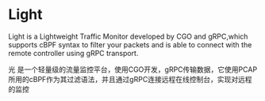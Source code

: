 # Light
Light is a Lightweight Traffic Monitor developed by CGO and gRPC,which supports cBPF syntax to filter your packets and is able to connect with the remote controller using gRPC transport.

光 是一个轻量级的流量监控平台，使用CGO开发，gRPC传输数据，它使用PCAP所用的cBPF作为其过滤语法，并且通过gRPC连接远程在线控制台，实现对远程的监控
